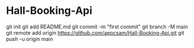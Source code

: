 # Hall-Booking-Api
git init
git add README.md
git commit -m "first commit"
git branch -M main
git remote add origin https://github.com/aepcsam/Hall-Booking-Api.git
git push -u origin main